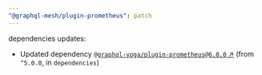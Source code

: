 ```yaml
---
"@graphql-mesh/plugin-prometheus": patch
---
```

dependencies updates:
  - Updated dependency [`@graphql-yoga/plugin-prometheus@6.0.0` ↗︎](https://www.npmjs.com/package/@graphql-yoga/plugin-prometheus/v/6.0.0) (from `^5.0.0`, in `dependencies`)
